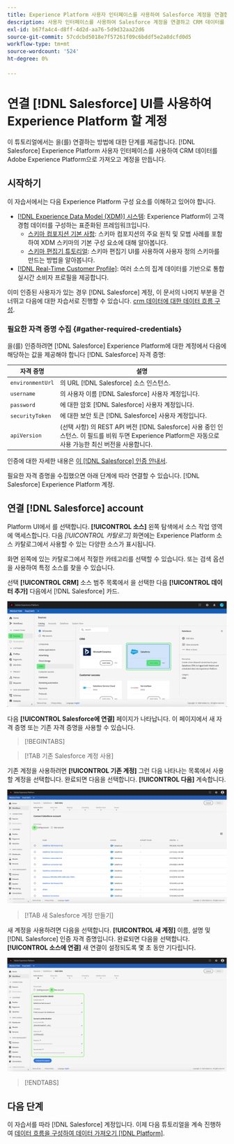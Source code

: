 ```yaml
---
title: Experience Platform 사용자 인터페이스를 사용하여 Salesforce 계정을 연결합니다.
description: 사용자 인터페이스를 사용하여 Salesforce 계정을 연결하고 CRM 데이터를 Experience Platform 상태로 만드는 방법을 알아봅니다.
exl-id: b67fa4c4-d8ff-4d2d-aa76-5d9d32aa22d6
source-git-commit: 57cdcbd5018e7f57261f09c6bddf5e2a8dcfd0d5
workflow-type: tm+mt
source-wordcount: '524'
ht-degree: 0%

---
```


# 연결 [!DNL Salesforce] UI를 사용하여 Experience Platform 할 계정

이 튜토리얼에서는 을(를) 연결하는 방법에 대한 단계를 제공합니다. [!DNL Salesforce] Experience Platform 사용자 인터페이스를 사용하여 CRM 데이터를 Adobe Experience Platform으로 가져오고 계정을 만듭니다.

## 시작하기

이 자습서에서는 다음 Experience Platform 구성 요소를 이해하고 있어야 합니다.

* [[!DNL Experience Data Model (XDM)] 시스템](../../../../../xdm/home.md): Experience Platform이 고객 경험 데이터를 구성하는 표준화된 프레임워크입니다.
   * [스키마 컴포지션 기본 사항](../../../../../xdm/schema/composition.md): 스키마 컴포지션의 주요 원칙 및 모범 사례를 포함하여 XDM 스키마의 기본 구성 요소에 대해 알아봅니다.
   * [스키마 편집기 튜토리얼](../../../../../xdm/tutorials/create-schema-ui.md): 스키마 편집기 UI를 사용하여 사용자 정의 스키마를 만드는 방법을 알아봅니다.
* [[!DNL Real-Time Customer Profile]](../../../../../profile/home.md): 여러 소스의 집계 데이터를 기반으로 통합 실시간 소비자 프로필을 제공합니다.

이미 인증된 사용자가 있는 경우 [!DNL Salesforce] 계정, 이 문서의 나머지 부분을 건너뛰고 다음에 대한 자습서로 진행할 수 있습니다. [crm 데이터에 대한 데이터 흐름 구성](../../dataflow/crm.md).

### 필요한 자격 증명 수집 {#gather-required-credentials}

을(를) 인증하려면 [!DNL Salesforce] Experience Platform에 대한 계정에서 다음에 해당하는 값을 제공해야 합니다 [!DNL Salesforce] 자격 증명:

| 자격 증명 | 설명 |
| --- | --- |
| `environmentUrl` | 의 URL [!DNL Salesforce] 소스 인스턴스. |
| `username` | 의 사용자 이름 [!DNL Salesforce] 사용자 계정입니다. |
| `password` | 에 대한 암호 [!DNL Salesforce] 사용자 계정입니다. |
| `securityToken` | 에 대한 보안 토큰 [!DNL Salesforce] 사용자 계정입니다. |
| `apiVersion` | (선택 사항) 의 REST API 버전 [!DNL Salesforce] 사용 중인 인스턴스. 이 필드를 비워 두면 Experience Platform은 자동으로 사용 가능한 최신 버전을 사용합니다. |

인증에 대한 자세한 내용은 [이 [!DNL Salesforce] 인증 안내서](https://developer.salesforce.com/docs/atlas.en-us.api_rest.meta/api_rest/quickstart_oauth.htm).

필요한 자격 증명을 수집했으면 아래 단계에 따라 연결할 수 있습니다. [!DNL Salesforce] Experience Platform 계정.

## 연결 [!DNL Salesforce] account

Platform UI에서 를 선택합니다. **[!UICONTROL 소스]** 왼쪽 탐색에서 소스 작업 영역에 액세스합니다. 다음 *[!UICONTROL 카탈로그]* 화면에는 Experience Platform 소스 카탈로그에서 사용할 수 있는 다양한 소스가 표시됩니다.

화면 왼쪽에 있는 카탈로그에서 적절한 카테고리를 선택할 수 있습니다. 또는 검색 옵션을 사용하여 특정 소스를 찾을 수 있습니다.

선택 **[!UICONTROL CRM]** 소스 범주 목록에서 을 선택한 다음 **[!UICONTROL 데이터 추가]** 다음에서 [!DNL Salesforce] 카드.

![Salesforce 소스 카드가 선택된 Experience Platform UI의 소스 카탈로그입니다.](../../../../images/tutorials/create/salesforce/catalog.png)

다음 **[!UICONTROL Salesforce에 연결]** 페이지가 나타납니다. 이 페이지에서 새 자격 증명 또는 기존 자격 증명을 사용할 수 있습니다.

>[!BEGINTABS]

>[!TAB 기존 Salesforce 계정 사용]

기존 계정을 사용하려면 **[!UICONTROL 기존 계정]** 그런 다음 나타나는 목록에서 사용할 계정을 선택합니다. 완료되면 다음을 선택합니다. **[!UICONTROL 다음]** 계속합니다.

![조직에 이미 존재하는 인증된 Salesforce 계정 목록입니다.](../../../../images/tutorials/create/salesforce/existing.png)

>[!TAB 새 Salesforce 계정 만들기]

새 계정을 사용하려면 다음을 선택합니다. **[!UICONTROL 새 계정]** 이름, 설명 및 [!DNL Salesforce] 인증 자격 증명입니다. 완료되면 다음을 선택합니다. **[!UICONTROL 소스에 연결]** 새 연결이 설정되도록 몇 초 동안 기다립니다.

![적절한 인증 자격 증명을 제공하여 새 Salesforce 계정을 만들 수 있는 인터페이스입니다.](../../../../images/tutorials/create/salesforce/new.png)

>[!ENDTABS]

## 다음 단계

이 자습서를 따라 [!DNL Salesforce] 계정입니다. 이제 다음 튜토리얼을 계속 진행하여 [데이터 흐름을 구성하여 데이터 가져오기 [!DNL Platform]](../../dataflow/crm.md).
